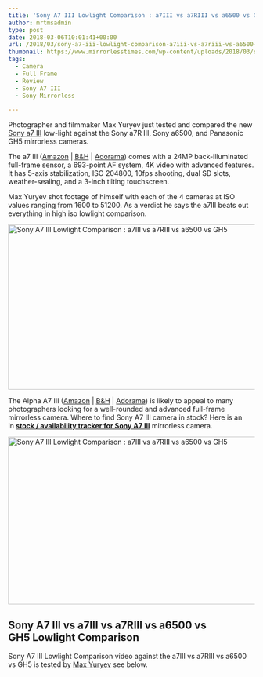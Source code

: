 ```yaml
---
title: 'Sony A7 III Lowlight Comparison : a7III vs a7RIII vs a6500 vs GH5'
author: mrtmsadmin
type: post
date: 2018-03-06T10:01:41+00:00
url: /2018/03/sony-a7-iii-lowlight-comparison-a7iii-vs-a7riii-vs-a6500-vs-gh5/
thumbnail: https://www.mirrorlesstimes.com/wp-content/uploads/2018/03/sony-a7-iii-lowlight-comparison-a7iii-vs-a7riii-vs-a6500-vs-gh5-1-1.png
tags:
  - Camera
  - Full Frame
  - Review
  - Sony A7 III
  - Sony Mirrorless

---
```

Photographer and filmmaker Max Yuryev just tested and compared the new [Sony a7 III][1] low-light against the Sony a7R III, Sony a6500, and Panasonic GH5 mirrorless cameras.

The a7 III (<a href="https://www.amazon.com/dp/B07B43WPVK/?tag=daicamnew-20" target="_blank" rel="noopener noreferrer nofollow" data-wpel-link="external" data-amzn-asin="B07B43WPVK">Amazon</a> | <a href="https://www.bhphotovideo.com/c/product/1394217-REG/sony_ilce_7m3_alpha_a7_iii_mirrorless.html/BI/20175/KBID/14249" target="_new" rel="nofollow" data-wpel-link="external">B&H</a> | <a href="https://adorama.evyy.net/c/63923/51926/1036?u=https%3A%2F%2Fwww.adorama.com%2Fisoa7m3.html" target="_new" rel="nofollow" data-wpel-link="external">Adorama</a>) comes with a 24MP back-illuminated full-frame sensor, a 693-point AF system, 4K video with advanced features. It has 5-axis stabilization, ISO 204800, 10fps shooting, dual SD slots, weather-sealing, and a 3-inch tilting touchscreen.

Max Yuryev shot footage of himself with each of the 4 cameras at ISO values ranging from 1600 to 51200. As a verdict he says the a7III beats out everything in high iso lowlight comparison.<!--more-->

[<img class="aligncenter wp-image-1752 size-full" src="https://i0.wp.com/www.mirrorlesstimes.com/wp-content/uploads/2018/03/sony-a7-iii-lowlight-comparison-a7iii-vs-a7riii-vs-a6500-vs-gh5-1-1.png?resize=600%2C337&#038;ssl=1" alt="Sony A7 III Lowlight Comparison : a7III vs a7RIII vs a6500 vs GH5" width="600" height="337" srcset="https://i0.wp.com/www.mirrorlesstimes.com/wp-content/uploads/2018/03/sony-a7-iii-lowlight-comparison-a7iii-vs-a7riii-vs-a6500-vs-gh5-1-1.png?w=900&ssl=1 900w, https://i0.wp.com/www.mirrorlesstimes.com/wp-content/uploads/2018/03/sony-a7-iii-lowlight-comparison-a7iii-vs-a7riii-vs-a6500-vs-gh5-1-1.png?resize=470%2C264&ssl=1 470w, https://i0.wp.com/www.mirrorlesstimes.com/wp-content/uploads/2018/03/sony-a7-iii-lowlight-comparison-a7iii-vs-a7riii-vs-a6500-vs-gh5-1-1.png?resize=768%2C431&ssl=1 768w" sizes="(max-width: 600px) 100vw, 600px" data-recalc-dims="1" />][2]

The Alpha A7 III (<a href="https://www.amazon.com/dp/B07B43WPVK/?tag=daicamnew-20" target="_blank" rel="noopener noreferrer nofollow" data-wpel-link="external" data-amzn-asin="B07B43WPVK">Amazon</a> | <a href="https://www.bhphotovideo.com/c/product/1394217-REG/sony_ilce_7m3_alpha_a7_iii_mirrorless.html/BI/20175/KBID/14249" target="_new" rel="nofollow" data-wpel-link="external">B&H</a> | <a href="https://adorama.evyy.net/c/63923/51926/1036?u=https%3A%2F%2Fwww.adorama.com%2Fisoa7m3.html" target="_new" rel="nofollow" data-wpel-link="external">Adorama</a>) is likely to appeal to many photographers looking for a well-rounded and advanced full-frame mirrorless camera. Where to find Sony A7 III camera in stock? Here is an in [**stock / availability tracker for Sony A7 III**][3] mirrorless camera.

[<img class="aligncenter wp-image-1749 size-full" title="Sony A7 III Lowlight Comparison : a7III vs a7RIII vs a6500 vs GH5" src="https://i2.wp.com/www.mirrorlesstimes.com/wp-content/uploads/2018/03/sony-a7-iii-lowlight-comparison-a7iii-vs-a7riii-vs-a6500-vs-gh5.png?resize=600%2C342&#038;ssl=1" alt="Sony A7 III Lowlight Comparison : a7III vs a7RIII vs a6500 vs GH5" width="600" height="342" srcset="https://i2.wp.com/www.mirrorlesstimes.com/wp-content/uploads/2018/03/sony-a7-iii-lowlight-comparison-a7iii-vs-a7riii-vs-a6500-vs-gh5.png?w=900&ssl=1 900w, https://i2.wp.com/www.mirrorlesstimes.com/wp-content/uploads/2018/03/sony-a7-iii-lowlight-comparison-a7iii-vs-a7riii-vs-a6500-vs-gh5.png?resize=470%2C268&ssl=1 470w, https://i2.wp.com/www.mirrorlesstimes.com/wp-content/uploads/2018/03/sony-a7-iii-lowlight-comparison-a7iii-vs-a7riii-vs-a6500-vs-gh5.png?resize=768%2C438&ssl=1 768w" sizes="(max-width: 600px) 100vw, 600px" data-recalc-dims="1" />][4]

## Sony A7 III vs a7III vs a7RIII vs a6500 vs GH5 Lowlight Comparison

Sony A7 III Lowlight Comparison video against the a7III vs a7RIII vs a6500 vs GH5 is tested by <a href="http://maxyuryev.com/" target="_blank" rel="follow external noopener noreferrer" data-wpel-link="external">Max Yuryev</a> see below.

 [1]: https://www.mirrorlesstimes.com/tag/sony-a7-iii/
 [2]: https://i0.wp.com/www.mirrorlesstimes.com/wp-content/uploads/2018/03/sony-a7-iii-lowlight-comparison-a7iii-vs-a7riii-vs-a6500-vs-gh5-1-1.png?ssl=1
 [3]: https://www.dailycameranews.com/2018/03/sony-a7-iii-stock-availability-tracker/
 [4]: https://i2.wp.com/www.mirrorlesstimes.com/wp-content/uploads/2018/03/sony-a7-iii-lowlight-comparison-a7iii-vs-a7riii-vs-a6500-vs-gh5.png?ssl=1